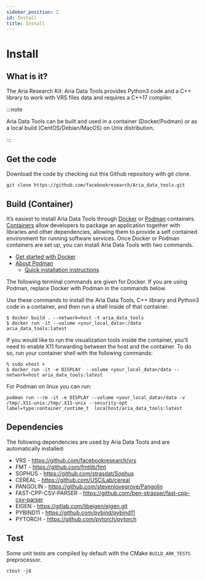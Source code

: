 ```yaml
---
sidebar_position: 2
id: Install
title: Install
---
```

# Install

## What is it?

The Aria Research Kit: Aria Data Tools provides Python3 code and a C++ library to work with VRS files data and requires a C++17 compiler.

:::note

Aria Data Tools can be built and used in a container (Docker/Podman) or as a local build (CentOS/Debian/MacOS) on Unix distribution.

:::

## Get the code

Download the code by checking out this Github repository with git clone.


```
git clone https://github.com/facebookresearch/Aria_data_tools.git
```



## Build (Container)
It’s easiest to install Aria Data Tools through [Docker](https://www.docker.com/resources/what-container/) or [Podman](https://podman.io/) containers. [Containers](https://en.wikipedia.org/wiki/OS-level_virtualization) allow developers to package an application together with libraries and other dependencies, allowing them to provide a self contained environment for running software services. Once Docker or Podman containers are set up, you can install Aria Data Tools with two commands.

* [Get started with Docker](https://www.docker.com/products/docker-desktop/)
* [About Podman](https://podman.io/getting-started/)
    * [Quick installation instructions](/FAQ.md)

The following terminal commands are given for Docker. If you are using Podman, replace Docker with Podman in the commands below.

Use these commands to install the Aria Data Tools, C++ library and Python3 code in a container, and then run a shell inside of that container.


```
$ docker build . --network=host -t aria_data_tools
$ docker run -it --volume <your_local_data>:/data aria_data_tools:latest
```

If you would like to run the visualization tools inside the container, you'll need to enable X11 forwarding between the host and the container.  To do so, run your container shell with the following commands:

```
% sudo xhost +
$ docker run -it -e DISPLAY  --volume <your_local_data>/data --network=host aria_data_tools:latest
```

For Podman on linux you can run:
```
podman run --rm -it -e DISPLAY --volume <your_local_data>/data -v /tmp/.X11-unix:/tmp/.X11-unix --security-opt label=type:container_runtime_t  localhost/aria_data_tools:latest
```


## Dependencies

The following dependencies are used by Aria Data Tools and are automatically installed:


* VRS - https://github.com/facebookresearch/vrs
* FMT - https://github.com/fmtlib/fmt
* SOPHUS - https://github.com/strasdat/Sophus
* CEREAL - https://github.com/USCiLab/cereal
* PANGOLIN - https://github.com/stevenlovegrove/Pangolin
* FAST-CPP-CSV-PARSER - https://github.com/ben-strasser/fast-cpp-csv-parser
* EIGEN - https://gitlab.com/libeigen/eigen.git
* PYBIND11 - https://github.com/pybind/pybind11
* PYTORCH - https://github.com/pytorch/pytorch

## Test
Some unit tests are compiled by default with the CMake `BUILD_ARK_TESTS` preprocessor.

```
ctest -j8
```
